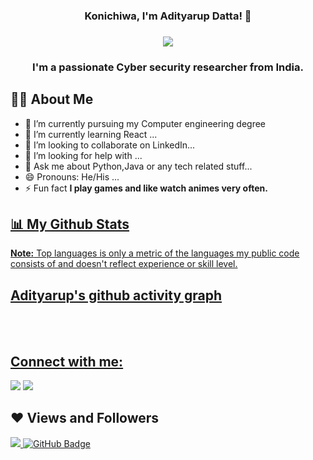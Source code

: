 <h3 align="center">Konichiwa, I'm Adityarup Datta! 👋 </h3>

<h3 align="center"><img src="https://gifimage.net/wp-content/uploads/2017/10/hi-anime-gif-11.gif"  ></h3>


<h3 align="center">I'm a passionate Cyber security researcher from India.</h3>


## 🙋‍♂️ About Me

- 🔭 I’m currently pursuing my Computer engineering degree
- 🌱 I’m currently learning React ...
- 👯 I’m looking to collaborate on LinkedIn...
- 🤔 I’m looking for help with ...
- 💬 Ask me about Python,Java or any tech related stuff...
- 😄 Pronouns: He/His ...
- ⚡ Fun fact **I play games and like watch animes very often.**

<a href="https://github-readme-streak-stats.herokuapp.com/?user=addycracker">

## 📊 My Github Stats

 <a href="https://github-readme-stats.vercel.app/api?username=addycracker">
 
 
 
 
 <b>Note:</b> Top languages is only a metric of the languages my public code consists of and doesn't reflect experience or skill level.
<a href="https://github-readme-stats.vercel.app/api/top-langs/?username=addycracker&layout=compact">

 



## Adityarup's github activity graph
<a href="https://activity-graph.herokuapp.com/graph?username=addycracker&theme=dracula">
<br/>
<br/>

## Connect with me:
<p align="left">

<a href = "https://in.linkedin.com/in/adityarup-datta-775b7b1b3"><img src="https://img.icons8.com/fluent/48/000000/linkedin.png"/></a>
<a href = "https://twitter.com/adityarupd"><img src="https://img.icons8.com/fluent/48/000000/twitter.png"/></a>



</p>

## ❤ Views and Followers
<a href="https://github.com/Meghna-DAS/github-profile-views-counter">
    <img src="https://komarev.com/ghpvc/?username=addycracker">
</a>
<a href="https://github.com/addycracker?tab=followers"><img src="https://img.shields.io/github/followers/addycracker?label=Followers&style=social" alt="GitHub Badge"></a>
